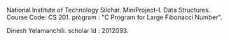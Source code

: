National Institute of Technology Silchar. MiniProject-I. Data Structures. Course Code: CS 201. program : "C Program for Large Fibonacci Number".

Dinesh Yelamanchili. scholar Id : 2012093.
